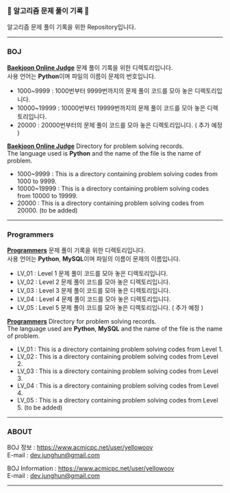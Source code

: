 <h3>📝 알고리즘 문제 풀이 기록 📝</h3>
알고리즘 문제 풀이 기록을 위한 Repository입니다.  

- - -

<h3> BOJ </h3>  

**[Baekjoon Online Judge](https://www.acmicpc.net/)** 문제 풀이 기록을 위한 디렉토리입니다.  
사용 언어는 **Python**이며 파일의 이름이 문제의 번호입니다.  

* 1000~9999 : 1000번부터 9999번까지의 문제 풀이 코드를 모아 놓은 디렉토리입니다.
* 10000~19999 : 10000번부터 19999번까지의 문제 풀이 코드를 모아 놓은 디렉토리입니다.
* 20000 : 20000번부터의 문제 풀이 코드를 모아 놓은 디렉토리입니다. ( 추가 예정 )  



**[Baekjoon Online Judge](https://www.acmicpc.net)** Directory for problem solving records.  
The language used is **Python** and the name of the file is the name of problem.

* 1000~9999 : This is a directory containing problem solving codes from 1000 to 9999.
* 10000~19999 : This is a directory containing problem solving codes from 10000 to 19999.
* 20000 : This is a directory containing problem solving codes from 20000. (to be added)


- - -

<h3> Programmers </h3>  

**[Programmers](https://programmers.co.kr/learn/challenges)** 문제 풀이 기록을 위한 디렉토리입니다.  
사용 언어는 **Python**, **MySQL**이며 파일의 이름이 문제의 이름입니다.  

* LV_01 : Level 1 문제 풀이 코드를 모아 놓은 디렉토리입니다.
* LV_02 : Level 2 문제 풀이 코드를 모아 놓은 디렉토리입니다.
* LV_03 : Level 3 문제 풀이 코드를 모아 놓은 디렉토리입니다.
* LV_04 : Level 4 문제 풀이 코드를 모아 놓은 디렉토리입니다. 
* LV_05 : Level 5 문제 풀이 코드를 모아 놓은 디렉토리입니다. ( 추가 예정 )

**[Programmers](https://programmers.co.kr/learn/challenges)** Directory for problem solving records.  
The language used are **Python**, **MySQL** and the name of the file is the name of problem.

* LV_01 : This is a directory containing problem solving codes from Level 1.
* LV_02 : This is a directory containing problem solving codes from Level 2.
* LV_03 : This is a directory containing problem solving codes from Level 3.
* LV_04 : This is a directory containing problem solving codes from Level 4. 
* LV_05 : This is a directory containing problem solving codes from Level 5. (to be added)

- - -

<h3> ABOUT </h3> 

BOJ 정보 : https://www.acmicpc.net/user/yellowoov   
E-mail : dev.junghun@gmail.com



BOJ Information : https://www.acmicpc.net/user/yellowoov  
E-mail : dev.junghun@gmail.com

- - - 
